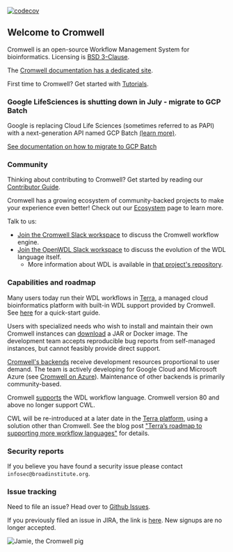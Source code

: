 [![codecov](https://codecov.io/gh/broadinstitute/cromwell/branch/develop/graph/badge.svg)](https://codecov.io/gh/broadinstitute/cromwell)

## Welcome to Cromwell

Cromwell is an open-source Workflow Management System for bioinformatics. Licensing is [BSD 3-Clause](LICENSE.txt).

The [Cromwell documentation has a dedicated site](https://cromwell.readthedocs.io/en/stable).

First time to Cromwell? Get started with [Tutorials](https://cromwell.readthedocs.io/en/stable/tutorials/FiveMinuteIntro/).

### Google LifeSciences is shutting down in July - migrate to GCP Batch

Google is replacing Cloud Life Sciences (sometimes referred to as PAPI) with a next-generation API named GCP Batch [(learn more)](https://cloud.google.com/batch/docs/migrate-to-batch-from-cloud-life-sciences).

[See documentation on how to migrate to GCP Batch](https://cromwell.readthedocs.io/en/develop/backends/GCPBatch/#migration-from-google-cloud-life-sciences-v2beta-to-google-cloud-batch)

### Community

Thinking about contributing to Cromwell? Get started by reading our [Contributor Guide](CONTRIBUTING.md).

Cromwell has a growing ecosystem of community-backed projects to make your experience even better! Check out our [Ecosystem](https://cromwell.readthedocs.io/en/stable/Ecosystem/) page to learn more.

Talk to us:
- [Join the Cromwell Slack workspace](https://join.slack.com/t/cromwellhq/shared_invite/zt-dxmmrtye-JHxwKE53rfKE_ZWdOHIB4g) to discuss the Cromwell workflow engine.
- [Join the OpenWDL Slack workspace](https://join.slack.com/t/openwdl/shared_invite/zt-ctmj4mhf-cFBNxIiZYs6SY9HgM9UAVw) to discuss the evolution of the WDL language itself.
    - More information about WDL is available in [that project's repository](https://github.com/openwdl/wdl).  

### Capabilities and roadmap

Many users today run their WDL workflows in [Terra](https://app.terra.bio/), a managed cloud bioinformatics platform with built-in WDL support provided by Cromwell. See [here](https://support.terra.bio/hc/en-us/articles/360036379771-Get-started-running-workflows) for a quick-start guide.

Users with specialized needs who wish to install and maintain their own Cromwell instances can [download](https://github.com/broadinstitute/cromwell/releases) a JAR or Docker image. The development team accepts reproducible bug reports from self-managed instances, but cannot feasibly provide direct support.

[Cromwell's backends](https://cromwell.readthedocs.io/en/stable/backends/Backends/) receive development resources proportional to user demand. The team is actively developing for Google Cloud and Microsoft Azure (see [Cromwell on Azure](https://github.com/microsoft/CromwellOnAzure)). Maintenance of other backends is primarily community-based.

Cromwell [supports](https://cromwell.readthedocs.io/en/stable/LanguageSupport/) the WDL workflow language. Cromwell version 80 and above no longer support CWL.

CWL will be re-introduced at a later date in the [Terra platform](https://terra.bio/), using a solution other than Cromwell. See the blog post ["Terra’s roadmap to supporting more workflow languages"](https://terra.bio/terras-roadmap-to-supporting-more-workflow-languages/) for details.

### Security reports

If you believe you have found a security issue please contact `infosec@broadinstitute.org`.

### Issue tracking

Need to file an issue? Head over to [Github Issues](https://github.com/broadinstitute/cromwell/issues).

If you previously filed an issue in JIRA, the link is [here](https://broadworkbench.atlassian.net/jira/software/c/projects/CROM/issues). New signups are no longer accepted.

![Jamie, the Cromwell pig](docs/jamie_the_cromwell_pig.png)
